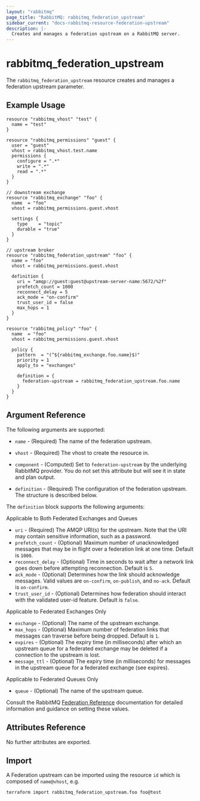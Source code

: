 ```yaml
---
layout: "rabbitmq"
page_title: "RabbitMQ: rabbitmq_federation_upstream"
sidebar_current: "docs-rabbitmq-resource-federation-upstream"
description: |-
  Creates and manages a federation upstream on a RabbitMQ server.
---
```


# rabbitmq\_federation\_upstream

The ``rabbitmq_federation_upstream`` resource creates and manages a federation upstream parameter.

## Example Usage

```hcl
resource "rabbitmq_vhost" "test" {
  name = "test"
}

resource "rabbitmq_permissions" "guest" {
  user = "guest"
  vhost = rabbitmq_vhost.test.name
  permissions {
    configure = ".*"
    write = ".*"
    read = ".*"
  }
}

// downstream exchange
resource "rabbitmq_exchange" "foo" {
  name  = "foo"
  vhost = rabbitmq_permissions.guest.vhost

  settings {
    type    = "topic"
    durable = "true"
  }
}

// upstream broker
resource "rabbitmq_federation_upstream" "foo" {
  name = "foo"
  vhost = rabbitmq_permissions.guest.vhost

  definition {
    uri = "amqp://guest:guest@upstream-server-name:5672/%2f"
    prefetch_count = 1000
    reconnect_delay = 5
    ack_mode = "on-confirm"
    trust_user_id = false
    max_hops = 1
  }
}

resource "rabbitmq_policy" "foo" {
  name  = "foo"
  vhost = rabbitmq_permissions.guest.vhost

  policy {
    pattern  = "(^${rabbitmq_exchange.foo.name}$)"
    priority = 1
    apply_to = "exchanges"

    definition = {
      federation-upstream = rabbitmq_federation_upstream.foo.name
    }
  }
}

```

## Argument Reference

The following arguments are supported:

* `name` - (Required) The name of the federation upstream.

* `vhost` - (Required) The vhost to create the resource in.

* `component` - (Computed) Set to `federation-upstream` by the underlying RabbitMQ provider. You do not set this attribute but will see it in state and plan output.

* `definition` - (Required) The configuration of the federation upstream. The structure is described below.

The `definition` block supports the following arguments:

Applicable to Both Federated Exchanges and Queues

* `uri` - (Required) The AMQP URI(s) for the upstream. Note that the URI may contain sensitive information, such as a password.
* `prefetch_count` - (Optional) Maximum number of unacknowledged messages that may be in flight over a federation link at one time. Default is `1000`.
* `reconnect_delay` - (Optional) Time in seconds to wait after a network link goes down before attempting reconnection. Default is `5`.
* `ack_mode` - (Optional) Determines how the link should acknowledge messages. Valid values are `on-confirm`, `on-publish`, and `no-ack`. Default is `on-confirm`.
* `trust_user_id` - (Optional) Determines how federation should interact with the validated user-id feature. Default is `false`.

Applicable to Federated Exchanges Only

* `exchange` - (Optional)  The name of the upstream exchange.
* `max_hops` - (Optional) Maximum number of federation links that messages can traverse before being dropped. Default is `1`.
* `expires` - (Optional) The expiry time (in milliseconds) after which an upstream queue for a federated exchange may be deleted if a connection to the upstream is lost.
* `message_ttl` - (Optional) The expiry time (in milliseconds) for messages in the upstream queue for a federated exchange (see expires).

Applicable to Federated Queues Only

* `queue` - (Optional) The name of the upstream queue.

Consult the RabbitMQ [Federation Reference](https://www.rabbitmq.com/federation-reference.html) documentation for detailed information and guidance on setting these values.

## Attributes Reference

No further attributes are exported.

## Import

A Federation upstream can be imported using the resource `id` which is composed of `name@vhost`, e.g.

```sh
terraform import rabbitmq_federation_upstream.foo foo@test
```
